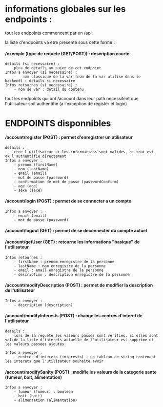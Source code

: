 
# informations globales sur les endpoints :

tout les endpoints commencent par un /api.

la liste d'endpoints va etre presente sous cette forme :

#### /exemple (type de requete (GET/POST)) : description courte
    details (si necessaire) :
        plus de details au sujet de cet endpoint
    Infos a envoyer (si necessaire) :
        -   nom classique de la var (nom de la var utilise dans le backend) : details si necessaire
    Infos retournes (si necessaire) :
        - nom de var : detail du contenu

tout les endpoints qui ont /account dans leur path necessitent que l'utilisateur soit authentifie (a l'exception de register et login)

# ENDPOINTS disponnibles

#### /account/register (POST) : permet d'enregistrer un utilisateur
    details :
        cree l'utilisateur si les informations sont valides, si tout est ok l'authentifie directement
    Infos a envoyer :
        - prenom (firstName)
        - nom (lastName)
        - email (email)
        - mot de passe (password)
        - confirmation de mot de passe (passwordConfirm)
        - age (age)
        - sexe (sexe)


#### /account/login (POST) : permet de se connecter a un compte
    Infos a envoyer :
        - email (email)
        - mot de passe (password)

#### /account/logout (GET) : permet de se deconnecter du compte actuel

#### /account/getUser (GET) : retourne les informations "basique" de l'utilisateur
    Infos retournes :
        - firstName : prenom enregistre de la personne
        - lastName : nom enregistre de la personne
        - email : email enregistre de la personne
        - description : description enregistre de la personne

#### /account/modifyDescription (POST) : permet de modifier la description de l'utilisateur
    Infos a envoyer :
        - description (description)

#### /account/modifyInterests (POST) : change les centres d'interet de l'utilisateur
    details :
        lors de la requete les valeurs passes sont verifies, si elles sont valide la liste d'interets actuelle de l'utilisateur est supprime et les valeurs passees ajoutes
    
    Infos a envoyer :
        - centres d'interets (interests) : un tableau de string contenant les interets que l'utilisateur souhaite avoir

#### /account/modifySanity (POST) : modifie les valeurs de la categorie sante (fumeur, boit, alimentation)
    Infos a envoyer :
        - fumeur (fumeur) : booleen
        - boit (boit)
        - alimentation (alimentation)
